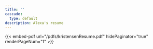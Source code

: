 ```yaml
---
title: ''
cascade:
  type: default
description: Alexa's resume
---
```


{{< embed-pdf url="/pdfs/kristensenResume.pdf" hidePaginator="true" renderPageNum="1" >}}